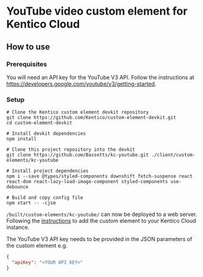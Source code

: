 # YouTube video custom element for Kentico Cloud

## How to use

### Prerequisites

You will need an API key for the YouTube V3 API. Follow the instructions at https://developers.google.com/youtube/v3/getting-started.

### Setup

```
# Clone the Kentico custom element devkit repository
git clone https://github.com/Kentico/custom-element-devkit.git
cd custom-element-devkit

# Install devkit dependencies
npm install

# Clone this project repository into the devkit
git clone https://github.com/Bassetts/kc-youtube.git ./client/custom-elements/kc-youtube

# Install project dependencies
npm i --save @types/styled-components downshift fetch-suspense react react-dom react-lazy-load-image-component styled-components use-debounce

# Build and copy config file
npm start -- -cjsm
```

`/built/custom-elements/kc-youtube/` can now be deployed to a web server. Following the [instructions](https://developer.kenticocloud.com/docs/integrating-content-editing-features#section-3-displaying-a-custom-element-in-kentico-cloud) to add the custom element to your Kentico Cloud instance.

The YouTube V3 API key needs to be provided in the JSON parameters of the custom element e.g.

```json
{
  "apiKey": "<YOUR API KEY>"
}
```
